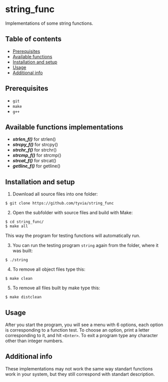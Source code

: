 # string_func
Implementations of some string functions.

## Table of contents
* [Prerequisites](#prerequisites)
* [Available functions](#available-functions)
* [Installation and setup](#installation-and-setup)
* [Usage](@usage)
* [Additional info](@additional-info)

## Prerequisites
* `git`
* `make`
* `g++`

## Available functions implementations
* ***strlen_f()*** for strlen()
* ***strcpy_f()*** for strcpy()
* ***strchr_f()*** for strchr()
* ***strcmp_f()*** for strcmp()
* ***strcat_f()*** for strcat()
* ***getline_f()*** for getline()

## Installation and setup
1. Download all source files into one folder:
```
$ git clone https://github.com/tyvia/string_func
```
2. Open the subfolder with source files and build with Make:
```
$ cd string_func/
$ make all
```
This way the program for testing functions will automatically run.

3. You can run the testing program `string` again from the folder, where it was built:
```
$ ./string
```
4. To remove all object files type this:
```
$ make clean
```
5. To remove all files built by make type this:
```
$ make distclean
```

## Usage
After you start the program, you will see a menu with 6 options, each option is corresponding to a function test.
To choose an option, print a letter corresponding to it, and hit `<Enter>`.
To exit a program type any character other than integer numbers.

## Additional info
These implementations may not work the same way standart functions work in your system, but they still correspond with standart description.

